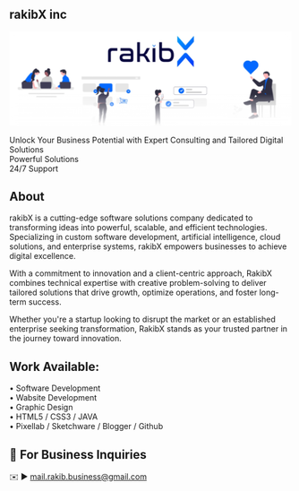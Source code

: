 ## rakibX inc
[<img src='https://raw.githubusercontent.com/rakib-x-inc/rakib-x-inc/refs/heads/main/Images/Banaras/Banner.png' alt='rakibX'>](https://github.com/rakib-X-inc/)
<p> 
  Unlock Your Business Potential with Expert Consulting and Tailored Digital Solutions <br> 
  Powerful Solutions <br> 
  24/7 Support </p> 


## About
rakibX is a cutting-edge software solutions company dedicated to transforming ideas into powerful, scalable, and efficient technologies. Specializing in custom software development, artificial intelligence, cloud solutions, and enterprise systems, rakibX empowers businesses to achieve digital excellence.

With a commitment to innovation and a client-centric approach, RakibX combines technical expertise with creative problem-solving to deliver tailored solutions that drive growth, optimize operations, and foster long-term success.

Whether you're a startup looking to disrupt the market or an established enterprise seeking transformation, RakibX stands as your trusted partner in the journey toward innovation.

## Work Available: 
• Software Development <br> 
• Wabsite Development <br>
• Graphic Design <br>
• HTML5 / CSS3 / JAVA <br>
• Pixellab / Sketchware / Blogger / Github <br>


## 📧 For Business Inquiries 
✉️ ► mail.rakib.business@gmail.com
